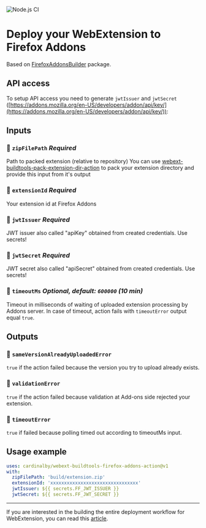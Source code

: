 ![Node.js CI](https://github.com/cardinalby/webext-buildtools-firefox-addons-action/workflows/build-test/badge.svg)

# Deploy your WebExtension to Firefox Addons

Based on [FirefoxAddonsBuilder](https://www.npmjs.com/package/webext-buildtools-firefox-addons-builder) 
package.

## API access

To setup API access you need to generate `jwtIssuer` and `jwtSecret`
([https://addons.mozilla.org/en-US/developers/addon/api/key/](https://addons.mozilla.org/en-US/developers/addon/api/key/)):

## Inputs

### 🔸 `zipFilePath` _Required_
Path to packed extension (relative to repository)
You can use [webext-buildtools-pack-extension-dir-action](https://github.com/cardinalby/webext-buildtools-pack-extension-dir-action)
to pack your extension directory and provide this input from it's output

### 🔸 `extensionId` _Required_
Your extension id at Firefox Addons

### 🔸 `jwtIssuer` _Required_
JWT issuer also called "apiKey" obtained from created credentials. Use secrets!

### 🔸 `jwtSecret` _Required_
JWT secret also called "apiSecret" obtained from created credentials. Use secrets!

### 🔸 `timeoutMs` _Optional, default: `600000` (10 min)_
Timeout in milliseconds of waiting of uploaded extension processing by Addons server.
In case of timeout, action fails with `timeoutError` output equal `true`.

## Outputs

### 🔹 `sameVersionAlreadyUploadedError`
`true` if the action failed because the version you try to upload already exists.

### 🔹 `validationError`
`true` if the action failed because validation at Add-ons side rejected your extension.

### 🔹 `timeoutError`
`true` if failed because polling timed out according to timeoutMs input.

## Usage example

```yaml
uses: cardinalby/webext-buildtools-firefox-addons-action@v1
with:
  zipFilePath: 'build/extension.zip'
  extensionId: 'xxxxxxxxxxxxxxxxxxxxxxxxxxxxxxxx'
  jwtIssuer: ${{ secrets.FF_JWT_ISSUER }}
  jwtSecret: ${{ secrets.FF_JWT_SECRET }}
```

---
If you are interested in the building the entire deployment workflow for WebExtension, 
you can read this [article](https://cardinalby.github.io/blog/post/github-actions/webext/1-introduction/).